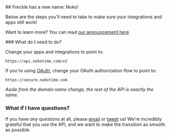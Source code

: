 <div id="migration-guide" markdown="block">
## Freckle has a new name: Noko!

<p class="note">
Below are the steps you'll need to take to make sure your integrations and apps still work!

Want to learn more? You can read <a href="https://nokotime.com/blog/2019/03/freckle-getting-new-name-noko/">our announcement here</a>
</p>

<section markdown="block">
### What do I need to do?

Change your apps and integrations to point to:

~~~
https://api.nokotime.com/v2
~~~

If you're using [OAuth](/v2/oauth/), change your OAuth authorization flow to point to:

~~~
https://secure.nokotime.com
~~~

*Aside from the domain name change, the rest of the API is exactly the same.*


### What if I have questions?

If you have _any_ questions at all, please [email](mailto:support@nokotime.com) or [tweet](http://twitter.com/freckle) us! We're incredibly grateful that you use the API, and we want to make the transition as smooth as possible.
</section>
</div>
